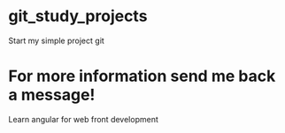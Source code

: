 # git_study_projects

Start my simple project git


# For more information send me back a message!

Learn angular for web front development
